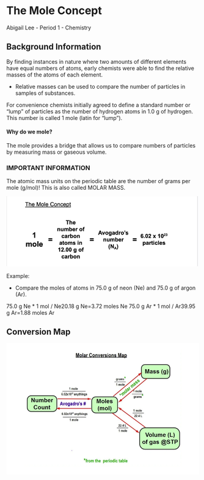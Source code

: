 # The Mole Concept

Abigail Lee - Period 1 - Chemistry 

## Background Information


By finding instances in nature where two amounts of different elements have equal numbers of atoms, early chemists were able to find the relative masses of the atoms of each element.

* Relative masses can be used to compare the number of particles in samples of substances.

For convenience chemists initially agreed to define a standard number or “lump” of particles as the number of hydrogen atoms in 1.0 g of hydrogen. This number is called 1 mole (latin for “lump”).


#### Why do we mole? 

The mole provides a bridge that allows us to compare numbers of particles by measuring mass or gaseous volume. 


### IMPORTANT INFORMATION 
The atomic mass units on the periodic table are the number of grams per mole (g/mol)! 
This is also called MOLAR MASS.

![Concept](Images/concept.png)


Example:
* Compare the moles of atoms in 75.0 g of neon (Ne) and 75.0 g of argon (Ar).

75.0 g Ne * 1 mol / Ne20.18 g Ne=3.72 moles Ne
75.0 g Ar * 1 mol / Ar39.95 g Ar=1.88 moles Ar



## Conversion Map 

![Mole](Images/mole.png)